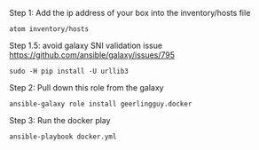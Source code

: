 Step 1: Add the ip address of your box into the inventory/hosts file

    atom inventory/hosts

Step 1.5: avoid galaxy SNI validation issue https://github.com/ansible/galaxy/issues/795

    sudo -H pip install -U urllib3

Step 2: Pull down this role from the galaxy

    ansible-galaxy role install geerlingguy.docker

Step 3: Run the docker play

    ansible-playbook docker.yml
